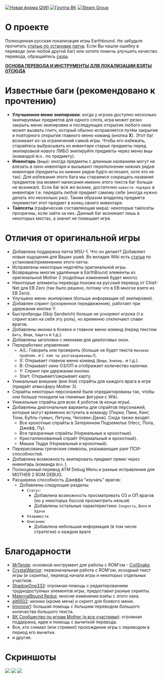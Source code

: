 [![Новая форма QIWI](https://i.imgur.com/DXbNi1L.png)](https://my.qiwi.com/Yvan-ZjZkejXn2O) [![Группа ВК](https://i.imgur.com/xmwABcp.png)](https://vk.com/mother123) [![Steam Group](https://i.imgur.com/BQMjWqb.png)](https://steamcommunity.com/groups/earthbound-mother-ru)

# О проекте
Полноценная русская локализация игры Earthbound.
Не забудьте прочитать [статью по установке патча](https://github.com/MAGNAT2645/Earthbound-RUS/wiki/%D0%A3%D1%81%D1%82%D0%B0%D0%BD%D0%BE%D0%B2%D0%BA%D0%B0).
Если Вы нашли ошибку в переводе (или любой другой баг) или хотите помочь улучшить качество перевода, обращайтесь [сюда](https://vk.com/topic-75212704_40416271).

**[ОСНОВА ПЕРЕВОДА И ИНСТРУМЕНТЫ ДЛЯ ЛОКАЛИЗАЦИИ ВЗЯТЫ ОТСЮДА](https://github.com/Crystalwarrior/EarthBound-Russian-Translation)**

# Известные баги (**рекомендовано** к прочтению)
* **Улучшенное меню экипировки**: когда у игрока доступно несколько экипируемых предметов для одного слота, игра может резко закрыть меню экипировки и последующее открытие любого окна может вызвать глитч, который обычно исправляется путём закрытия и повторного открытия главного меню команд (кнопка **X**).
  Этот баг возникает из-за ограничений самой игры. Чтобы его избежать, старайтесь выбрасывать из инвентаря старые предметы перед экипировкой нового ЛИБО экипируйте предметы через меню `Вещи` (командой `Исп.` по предмету).
* **Инвентарь** (`Вещи`): иногда предметы с длинным названием могут не влезать в окно инвентаря и вызывают переполнение нижних рядов инвентаря (предметы из нижних рядов будто исчезают, хотя это не так).
  Для избежания этого бага мы стараемся сокращать названия предметов (на момент написания именно этого текста баг больше не возникал).
  Если баг всё же возник, достаточно `навести порядок` в инвентаре т.е. передать любой предмет самому себе (иногда нужно делать это несколько раз). Таким образом владелец предмета переместит этот предмет в конец своего инвентаря.
* **Тайлсеты** (графическая составляющая мира): некоторые тайлсеты прозрачны, если зайти за них. Данный баг возникает лишь в некоторых местах, а значит не помешает игре.

# Отличия от оригинальной игры
* Добавлена поддержка патча MSU-1. Что он делает? Добавляет новые ощущения для Ваших ушей.
  Во вкладке Wiki есть [статья](https://github.com/MAGNAT2645/Earthbound-RUS/wiki/%D0%9F%D0%B0%D1%82%D1%87-MSU-1) по установке/применению этого патча.
* Исправлены некоторые недочёты оригинальной игры.
* Возвращены многие удалённые в EarthBound элементы из оригинальной Mother 2 (подобных изменений будет много).
* Некоторые элементы перевода похожи на русский перевод от Chief-Net для EB Zero (так было решено, потому что в EB многое взято из EB Zero).
* Улучшено меню экипировки (больше информации об экипировке).
* Добавлен спринт (ускоренное передвижение), работает при удержании кнопки Y.
* Быстроброды (Skip Sandwich) больше не ускоряют игрока (т.к. спринт взял на себя эту роль), но временно отключают спавн врагов.
* Добавлены иконки в боевое и главное меню команд (перед текстом `Бить`, `Вещи`, `Защита` и т.д.).
* Добавлены заголовки с именами для диалоговых окон.
* Переработано управление:
    - A/L: Говорить или проверить (больше не будет текста `Никаких проблем.` и `С кем ты разговариваешь?`).
    - X: Открывает главное меню команд (`Вещи`, `Экипир.` и т.д.).
    - B: Открывает окно ОЗ/ОП и отображает количество налички.
    - Y: Спринт при удержании кнопки.
    - Start: Открывает/закрывает карту.
* Уникальные внешние (вне боя) спрайты для каждого врага в игре (придаёт атмосферу Mother 3).
* Спрайты некоторых персонажей были отредактированы так, чтобы они больше походили на глиняные фигурки с Wiki.
* Уникальные спрайты для всех 4 роботов (в конце игры).
* Добавлены диагональные варианты для спрайтов персонажей, которые могут временно вступить в команду (Порки, Пики, Кинг, Тони, Бубль-гумыч, Летуны, Человек-Данж). Сюда также входят:
    - Все крохотные спрайты в Затерянном Подземелье (Несс, Пола, Джефф, Пу).
    - Все призрачные спрайты (Нормальные и крохотные).
    - Кристаллизованный спрайт (Нормальный и крохотный).
    - Мишка Тедди (Нормальный и крохотный).
* Перерисованы греческие символы, указывающие ранг ПСИ-способностей.
* Добавлена возможность экипировать предмет прямо через инвентарь (команда `Исп.`).
* Полноценный перевод ATM Debug Menu и разные исправления для MOTHER 2 ROM DEBUG.
* Расширена способность Джеффа "изучать" врагов:
    - Добавлены следующие разделы:
      - `Статус`:
        - Добавлена возможность просматривать ОЗ и ОП врагов (но у некоторых боссов просмотреть нельзя)
        - Добавлены остальные характеристики: `Скорость`, `Воля` и `Удача`
      - `Уязвимости`
      - `Описание`:
        - Добавлена небольшая информация (в том числе стратегии) о каждом враге

# Благодарности
* [MrTenda](https://github.com/mrtenda): основной инструмент для работы с ROM'ом - [CoilSnake](https://mrtenda.github.io/CoilSnake/).
* [CrystalWarrior](https://github.com/Crystalwarrior): первоначальная работа с ROM'ом, исходный текст игры (и скрипты), перевод начала игры и некоторых отдельных участков.
* [ShadowOne333](https://github.com/ShadowOne333): огромная помощь с редактированием труднодоступных элементов игры, предоставил разные скрипты.
* [MaternalBound Redux](https://github.com/ShadowOne333/MaternalBound-Redux): многие изменения взяты с этого хака.
* [alt6502](https://forum.starmen.net/members/alt6502): иконки (кроме меча) и скрипт для боевого меню.
* [limonow1](https://vk.com/id205829687): большая помощь с большим переводом большого количества большого текста.
* [ВК Сообщество по играм Mother (и все участники)](https://vk.com/mother123): огромная поддержка, идеи и помощь с вычиткой перевода.
* Все, кто снимал (или стримил) прохождение игры с переводом в период его вычитки.
* и другие.

# Скриншоты
![](https://i.imgur.com/bvLK0qL.png)
![](https://i.imgur.com/raQQ8rk.png)
![](https://i.imgur.com/6CXjwnT.png)
